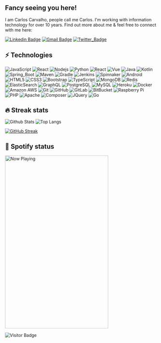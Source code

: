 ## Fancy seeing you here!

I am Carlos Carvalho, people call me Carlos. I'm working with information technology for over 10 years. Find out more about me & feel free to connect with me here:

[![Linkedin Badge](https://img.shields.io/twitter/url?color=blue&label=ccarvalhocom&logo=Linkedin&logoColor=white&style=flat-square&url=https%3A%2F%2Fwww.linkedin.com%2Fin%2Fccarvalhocom%2F)](https://www.linkedin.com/in/ccarvalhocom/)
[![Gmail Badge](https://img.shields.io/badge/-jcarloss.carvalho@gmail.com-c14438?style=flat-square&logo=Gmail&logoColor=white&link=mailto:jcarloss.carvalho@gmail.com)](mailto:jcarloss.carvalho@gmail.com)
[![Twitter_Badge](https://img.shields.io/twitter/url?label=ccarvalhocom&style=social&url=https%3A%2F%2Ftwitter.com%2Fccarvalhocom)](https://twitter.com/ccarvalhocom)

## ⚡ Technologies

![JavaScript](https://img.shields.io/badge/-JavaScript-black?style=flat-square&logo=javascript)
![React](https://img.shields.io/badge/-React-black?style=flat-square&logo=react)
![Nodejs](https://img.shields.io/badge/-Nodejs-black?style=flat-square&logo=Node.js)
![Python](https://img.shields.io/badge/-Python-black?style=flat-square&logo=Python)
![React](https://img.shields.io/badge/-React-black?style=flat-square&logo=react)
![Vue](https://img.shields.io/badge/-Vue-black?style=flat-square&logo=vuejs)
![Java](https://img.shields.io/badge/-java-red?style=flat-square&logo=java)
![Kotlin](https://img.shields.io/badge/-kotlin-blue?style=flat-square&logo=kotlin)
![Spring_Boot](https://img.shields.io/badge/-SpringBoot-green?style=flat-square&logo=spring)
![Maven](https://img.shields.io/badge/-maven-blue?style=flat-square&logo=maven)
![Gradle](https://img.shields.io/badge/-gradle-red?style=flat-square&logo=gradle)
![Jenkins](https://img.shields.io/badge/-jenkins-black?style=flat-square&logo=jenkins&logoColor=white)
![Spinnaker](https://img.shields.io/badge/-spinnaker-white?style=flat-square&logo=spinnaker&logoColor=blue)
![Android](https://img.shields.io/badge/-Android-black?style=flat-square&logo=android)
![HTML5](https://img.shields.io/badge/-HTML5-E34F26?style=flat-square&logo=html5&logoColor=white)
![CSS3](https://img.shields.io/badge/-CSS3-1572B6?style=flat-square&logo=css3)
![Bootstrap](https://img.shields.io/badge/-Bootstrap-563D7C?style=flat-square&logo=bootstrap)
![TypeScript](https://img.shields.io/badge/-TypeScript-007ACC?style=flat-square&logo=typescript&logoColor=black)
![MongoDB](https://img.shields.io/badge/-MongoDB-black?style=flat-square&logo=mongodb)
![Redis](https://img.shields.io/badge/-Redis-black?style=flat-square&logo=Redis)
![ElasticSearch](https://img.shields.io/badge/-ElasticSearch-005571?style=flat-square&logo=elasticsearch)
![GraphQL](https://img.shields.io/badge/-GraphQL-E10098?style=flat-square&logo=graphql)
![PostgreSQL](https://img.shields.io/badge/-PostgreSQL-336791?style=flat-square&logo=postgresql)
![MySQL](https://img.shields.io/badge/-MySQL-black?style=flat-square&logo=mysql)
![Heroku](https://img.shields.io/badge/-Heroku-430098?style=flat-square&logo=heroku)
![Docker](https://img.shields.io/badge/-Docker-black?style=flat-square&logo=docker)
![Amazon AWS](https://img.shields.io/badge/Amazon%20AWS-232F3E?style=flat-square&logo=amazon-aws)
![Git](https://img.shields.io/badge/-Git-black?style=flat-square&logo=git)
![GitHub](https://img.shields.io/badge/-GitHub-181717?style=flat-square&logo=github)
![GitLab](https://img.shields.io/badge/-GitLab-FCA121?style=flat-square&logo=gitlab)
![BitBucket](https://img.shields.io/badge/-BitBucket-darkblue?style=flat-square&logo=bitbucket)
![Raspberry Pi](https://img.shields.io/badge/-Raspberry%20Pi-C51A4A?style=flat-square&logo=Raspberry-Pi)
![PHP](https://img.shields.io/badge/-PHP-black?style=flat-square&logo=PHP&logoColor=blue)
![Apache](https://img.shields.io/badge/-apache-red?style=flat-square&logo=apache)
![Composer](https://img.shields.io/badge/-composer-gray?style=flat-square&logo=composer&logoColor=brown)
![JQuery](https://img.shields.io/badge/-Jquery-white?style=flat-square&logo=jquery&logoColor=blue)
![Go](https://img.shields.io/badge/-Go-white?style=flat-square&logo=go)


## 🔥 Streak stats

![Github Stats](https://github-readme-stats.vercel.app/api?username=josecarlosweb&count_private=true&show_icons=false&include_all_commits=true&theme=dracula&langs_count=10&hide_rank=true)
![Top Langs](https://github-readme-stats.vercel.app/api/top-langs/?username=josecarlosweb&hide=TeX&layout=compact)

[![GitHub Streak](http://github-readme-streak-stats.herokuapp.com?user=josecarlosweb&theme=darcula&date_format=j%20M%5B%20Y%5D)](https://git.io/streak-stats)


## 🎵 Spotify status

<a href="https://my-spotify-activity.herokuapp.com/url">
  <img src="https://my-spotify-activity.herokuapp.com/cover" width="341" height="571" alt="Now Playing">
</a>



![Visitor Badge](https://visitor-badge.laobi.icu/badge?page_id=josecarlosweb.visitors)
